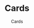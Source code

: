 ---
title: "Cards"
subtitle: "Cards"
metaTitle: "Galaxy Design System | Atoms: Cards"
metaDescription: "This is the meta description for this page"
---